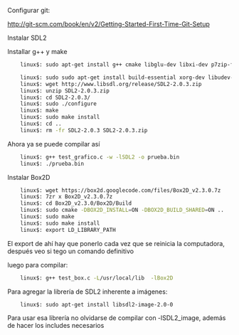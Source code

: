 Configurar git:

http://git-scm.com/book/en/v2/Getting-Started-First-Time-Git-Setup

Instalar SDL2

Installar g++ y make

```bash    
    linux$: sudo apt-get install g++ cmake libglu-dev libxi-dev p7zip-full
```



```bash
    linux$: sudo sudo apt-get install build-essential xorg-dev libudev-dev libts-dev libgl1-mesa-dev libglu1-mesa-dev libasound2-dev libpulse-dev libopenal-dev libogg-dev libvorbis-dev libaudiofile-dev libpng12-dev libfreetype6-dev libusb-dev libdbus-1-dev zlib1g-dev libdirectfb-dev 
    linux$: wget http://www.libsdl.org/release/SDL2-2.0.3.zip
	linux$: unzip SDL2-2.0.3.zip
	linux$: cd SDL2-2.0.3/
	linux$: sudo ./configure 
	linux$: make
	linux$: sudo make install
	linux$: cd ..
	linux$: rm -fr SDL2-2.0.3 SDL2-2.0.3.zip 
```


Ahora ya se puede compilar así

```bash    
	linux$: g++ test_grafico.c -w -lSDL2 -o prueba.bin
	linux$: ./prueba.bin
```


Instalar Box2D

```bash
	linux$: wget https://box2d.googlecode.com/files/Box2D_v2.3.0.7z
	linux$: 7zr x Box2D_v2.3.0.7z 
	linux$: cd Box2D_v2.3.0/Box2D/Build
	linux$: sudo cmake -DBOX2D_INSTALL=ON -DBOX2D_BUILD_SHARED=ON ..
	linux$: sudo make
	linux$: sudo make install
	linux$: export LD_LIBRARY_PATH
```

El export de ahí hay que ponerlo cada vez que se reinicia la computadora, después veo si tego un comando definitivo

luego para compilar:

```bash
	linux$: g++ test_box.c -L/usr/local/lib  -lBox2D
```

Para agregar la librería de SDL2 inherente a imágenes:
```bash
	linux$: sudo apt-get install libsdl2-image-2.0-0
```
Para usar esa librería no olvidarse de compilar con -lSDL2_image, además de hacer los includes necesarios